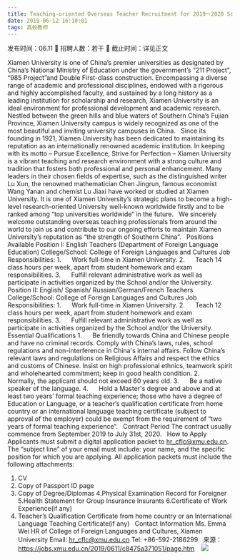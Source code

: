 ```yaml
---
title: Teaching-oriented Overseas Teacher Recruitment for 2019～2020 School Year（2019.06）
date: 2019-06-12 16:10:01
tags: 高校教师
---
```

发布时间：06.11   🌟   招聘人数：若干   🌈   截止时间：详见正文
<!-- more -->
Xiamen University is one of China’s premier universities as designated by China’s National Ministry of Education under the government’s “211 Project”, “985 Project”and Double First-class construction. Encompassing a diverse range of academic and professional disciplines, endowed with a rigorous and highly accomplished faculty, and sustained by a long history as a leading institution for scholarship and research, Xiamen University is an ideal environment for professional development and academic research. Nestled between the green hills and blue waters of Southern China’s Fujian Province, Xiamen University campus is widely recognized as one of the most beautiful and inviting university campuses in China. 
 
Since its founding in 1921, Xiamen University has been dedicated to maintaining its reputation as an internationally renowned academic institution. In keeping with its motto – Pursue Excellence, Strive for Perfection – Xiamen University is a vibrant teaching and research environment with a strong culture and tradition that fosters both professional and personal enhancement. Many leaders in their chosen fields of expertise, such as the distinguished writer Lu Xun, the renowned mathematician Chen Jingrun, famous economist Wang Yanan and chemist Lu Jiaxi have worked or studied at Xiamen University. It is one of Xiamen University’s strategic plans to become a high-level research-oriented University well-known worldwide firstly and to be ranked among “top universities worldwide” in the future.
 
We sincerely welcome outstanding overseas teaching professionals from around the world to join us and contribute to our ongoing efforts to maintain Xiamen University’s reputation as “the strength of Southern China”.
 
Positions Available
Position I: English Teachers (Department of Foreign Language Education)
College/School: College of Foreign Languages and Cultures
Job Responsibilities:
1.      Work full-time in Xiamen University.
2.      Teach 14 class hours per week, apart from student homework and exam responsibilities.
3.      Fulfill relevant administrative work as well as participate in activities organized by the School and/or the University.
 
Position II: English/ Spanish/ Russian/German/French Teachers 
College/School: College of Foreign Languages and Cultures
Job Responsibilities:
1.      Work full-time in Xiamen University.
2.      Teach 12 class hours per week, apart from student homework and exam responsibilities.
3.      Fulfill relevant administrative work as well as participate in activities organized by the School and/or the University.
 
Essential Qualifications
1.      Be friendly towards China and Chinese people and have no criminal records. Comply with China’s laws, rules, school regulations and non-interference in China's internal affairs. Follow China’s relevant laws and regulations on Religious Affairs and respect the ethics and customs of Chinese. Insist on high professional ethnics, teamwork spirit and wholehearted commitment; keep in good health condition.
2.      Normally, the applicant should not exceed 60 years old.
3.      Be a native speaker of the language. 
4.      Hold a Master's degree and above and at least two years’ formal teaching experience; those who have a degree of Education or Language, or a teacher’s qualification certificate from home country or an international language teaching certificate (subject to approval of the employer) could be exempt from the requirement of “two years of formal teaching experience”.
 
Contract Period
The contract usually commence from September 2019 to July 31st, 2020.
 
How to Apply
Applicants must submit a digital application packet to hr_cflc@xmu.edu.cn. 
The “subject line” of your email must include: your name, and the specific position for which you are applying. All application packets must include the following attachments:
1. CV
2. Copy of Passport ID page
3. Copy of Degree/Diplomas
4.Physical Examination Record for Foreigner
5.Health Statement for Group Insurance Insurants
6.Certificate of Work Experience(if any)
7. Teacher’s Qualification Certificate from home country or an International Language Teaching Certificate(if any)
 
Contact Information
Ms. Emma Wei 
HR of College of Foreign Languages and Cultures, Xiamen University
Email: hr_cflc@xmu.edu.cn 
Tel: +86-592-2186299
 
来源：
https://jobs.xmu.edu.cn/2019/0611/c8475a371051/page.htm
 
 ![](https://cdn.weiweiblog.cn/20181015134814.png)